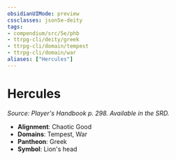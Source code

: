 ```yaml
---
obsidianUIMode: preview
cssclasses: json5e-deity
tags:
- compendium/src/5e/phb
- ttrpg-cli/deity/greek
- ttrpg-cli/domain/tempest
- ttrpg-cli/domain/war
aliases: ["Hercules"]
---
```

# Hercules
*Source: Player's Handbook p. 298. Available in the SRD.* 

- **Alignment**: Chaotic Good
- **Domains**: Tempest, War
- **Pantheon**: Greek
- **Symbol**: Lion's head